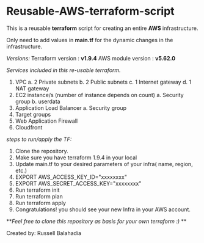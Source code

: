 # Reusable-AWS-terraform-script
This is a reusable **terraform** script for creating an entire **AWS** infrastructure.

Only need to add values in **main.tf** for the dynamic changes in the infrastructure.

_Versions:_
Terraform version  : **v1.9.4**
AWS module version : **v5.62.0**

_Services included in this re-usable terraform._
1. VPC
   a. 2 Private subnets
   b. 2 Public subnets
   c. 1 Internet gateway
   d. 1 NAT gateway
2. EC2 instance/s (number of instance depends on count)
   a. Security group
   b. userdata 
3. Application Load Balancer
   a. Security group
4. Target groups
5. Web Application Firewall
6. Cloudfront

_steps to run/apply the TF:_
1. Clone the repository.
2. Make sure you have terraform 1.9.4 in your local
3. Update main.tf to your desired parameters of your infra( name, region, etc.)
4. EXPORT AWS_ACCESS_KEY_ID="xxxxxxxx"
5. EXPORT AWS_SECRET_ACCESS_KEY="xxxxxxxx"
6. Run terraform init
7. Run terraform plan
8. Run terraform apply
9. Congratulations! you should see your new Infra in your AWS account.


**_Feel free to clone this repository as basis for your own terraform :)_ **

Created by: Russell Balahadia
